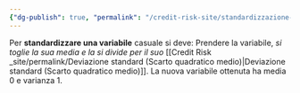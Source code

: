 ```yaml
---
{"dg-publish": true, "permalink": "/credit-risk-site/standardizzazione-di-una-variabile-casuale/"}
---
```






Per **standardizzare una variabile** casuale si deve:
Prendere la variabile, *si toglie la sua media e la si divide per il suo* [[Credit Risk _site/permalink/Deviazione standard (Scarto quadratico medio)\|Deviazione standard (Scarto quadratico medio)]].
La nuova variabile ottenuta ha media 0 e varianza 1.